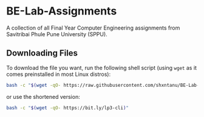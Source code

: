# BE-Lab-Assignments

A collection of all Final Year Computer Engineering assignments from Savitribai Phule Pune University (SPPU).

## Downloading Files

To download the file you want, run the following shell script (using `wget` as it comes preinstalled in most Linux distros):

```bash
bash -c "$(wget -qO- https://raw.githubusercontent.com/shxntanu/BE-Lab-Assignments/main/cli.sh)"
```

or use the shortened version:

```bash
bash -c "$(wget -qO- https://bit.ly/lp3-cli)"
```
